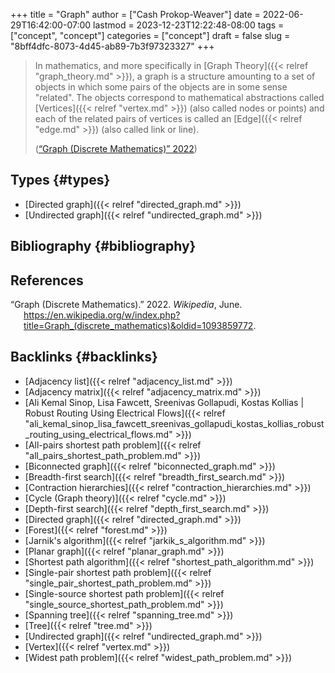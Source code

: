 +++
title = "Graph"
author = ["Cash Prokop-Weaver"]
date = 2022-06-29T16:42:00-07:00
lastmod = 2023-12-23T12:22:48-08:00
tags = ["concept", "concept"]
categories = ["concept"]
draft = false
slug = "8bff4dfc-8073-4d45-ab89-7b3f97323327"
+++

> In mathematics, and more specifically in [Graph Theory]({{< relref "graph_theory.md" >}}), a graph is a structure amounting to a set of objects in which some pairs of the objects are in some sense "related". The objects correspond to mathematical abstractions called [Vertices]({{< relref "vertex.md" >}}) (also called nodes or points) and each of the related pairs of vertices is called an [Edge]({{< relref "edge.md" >}}) (also called link or line).
>
> (<a href="#citeproc_bib_item_1">“Graph (Discrete Mathematics)” 2022</a>)


## Types {#types}

-   [Directed graph]({{< relref "directed_graph.md" >}})
-   [Undirected graph]({{< relref "undirected_graph.md" >}})


## Bibliography {#bibliography}

## References

<style>.csl-entry{text-indent: -1.5em; margin-left: 1.5em;}</style><div class="csl-bib-body">
  <div class="csl-entry"><a id="citeproc_bib_item_1"></a>“Graph (Discrete Mathematics).” 2022. <i>Wikipedia</i>, June. <a href="https://en.wikipedia.org/w/index.php?title=Graph_(discrete_mathematics)&oldid=1093859772">https://en.wikipedia.org/w/index.php?title=Graph_(discrete_mathematics)&#38;oldid=1093859772</a>.</div>
</div>



## Backlinks {#backlinks}

-   [Adjacency list]({{< relref "adjacency_list.md" >}})
-   [Adjacency matrix]({{< relref "adjacency_matrix.md" >}})
-   [Ali Kemal Sinop, Lisa Fawcett, Sreenivas Gollapudi, Kostas Kollias | Robust Routing Using Electrical Flows]({{< relref "ali_kemal_sinop_lisa_fawcett_sreenivas_gollapudi_kostas_kollias_robust_routing_using_electrical_flows.md" >}})
-   [All-pairs shortest path problem]({{< relref "all_pairs_shortest_path_problem.md" >}})
-   [Biconnected graph]({{< relref "biconnected_graph.md" >}})
-   [Breadth-first search]({{< relref "breadth_first_search.md" >}})
-   [Contraction hierarchies]({{< relref "contraction_hierarchies.md" >}})
-   [Cycle (Graph theory)]({{< relref "cycle.md" >}})
-   [Depth-first search]({{< relref "depth_first_search.md" >}})
-   [Directed graph]({{< relref "directed_graph.md" >}})
-   [Forest]({{< relref "forest.md" >}})
-   [Jarnik's algorithm]({{< relref "jarkik_s_algorithm.md" >}})
-   [Planar graph]({{< relref "planar_graph.md" >}})
-   [Shortest path algorithm]({{< relref "shortest_path_algorithm.md" >}})
-   [Single-pair shortest path problem]({{< relref "single_pair_shortest_path_problem.md" >}})
-   [Single-source shortest path problem]({{< relref "single_source_shortest_path_problem.md" >}})
-   [Spanning tree]({{< relref "spanning_tree.md" >}})
-   [Tree]({{< relref "tree.md" >}})
-   [Undirected graph]({{< relref "undirected_graph.md" >}})
-   [Vertex]({{< relref "vertex.md" >}})
-   [Widest path problem]({{< relref "widest_path_problem.md" >}})
